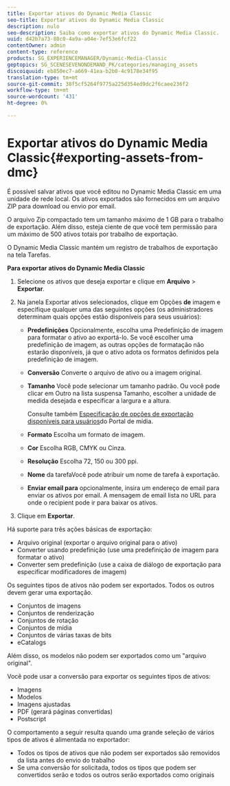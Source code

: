 ```yaml
---
title: Exportar ativos do Dynamic Media Classic
seo-title: Exportar ativos do Dynamic Media Classic
description: nulo
seo-description: Saiba como exportar ativos do Dynamic Media Classic.
uuid: d42b7a73-80c0-4a9a-a04e-7ef53e6fcf22
contentOwner: admin
content-type: reference
products: SG_EXPERIENCEMANAGER/Dynamic-Media-Classic
geptopics: SG_SCENESEVENONDEMAND_PK/categories/managing_assets
discoiquuid: eb850ec7-a669-41ea-b2b0-4c9178e34f95
translation-type: tm+mt
source-git-commit: 38f5cf5264f9775a225d354ed9dc2f6caee236f2
workflow-type: tm+mt
source-wordcount: '431'
ht-degree: 0%

---
```



# Exportar ativos do Dynamic Media Classic{#exporting-assets-from-dmc}

É possível salvar ativos que você editou no Dynamic Media Classic em uma unidade de rede local. Os ativos exportados são fornecidos em um arquivo ZIP para download ou envio por email.

O arquivo Zip compactado tem um tamanho máximo de 1 GB para o trabalho de exportação. Além disso, esteja ciente de que você tem permissão para um máximo de 500 ativos totais por trabalho de exportação.

O Dynamic Media Classic mantém um registro de trabalhos de exportação na tela Tarefas.

**Para exportar ativos do Dynamic Media Classic**

1. Selecione os ativos que deseja exportar e clique em **Arquivo** > **Exportar**.
1. Na janela Exportar ativos selecionados, clique em Opções **de** imagem e especifique qualquer uma das seguintes opções (os administradores determinam quais opções estão disponíveis para seus usuários):

   * **Predefinições** Opcionalmente, escolha uma Predefinição de imagem para formatar o ativo ao exportá-lo. Se você escolher uma predefinição de imagem, as outras opções de formatação não estarão disponíveis, já que o ativo adota os formatos definidos pela predefinição de imagem.

   * **Conversão** Converte o arquivo de ativo ou a imagem original.

   * **Tamanho** Você pode selecionar um tamanho padrão. Ou você pode clicar em Outro na lista suspensa Tamanho, escolher a unidade de medida desejada e especificar a largura e a altura.

      Consulte também [Especificação de opções de exportação disponíveis para usuários](specifying-export-options-available-media.md#specifying_export_options_available_to_media_portal_users)do Portal de mídia.

   * **Formato** Escolha um formato de imagem.

   * **Cor** Escolha RGB, CMYK ou Cinza.

   * **Resolução** Escolha 72, 150 ou 300 ppi.

   * **Nome** da tarefaVocê pode atribuir um nome de tarefa à exportação.

   * **Enviar email para** opcionalmente, insira um endereço de email para enviar os ativos por email. A mensagem de email lista no URL para onde o recipient pode ir para baixar os ativos.

1. Clique em **Exportar**.

Há suporte para três ações básicas de exportação:

* Arquivo original (exportar o arquivo original para o ativo)
* Converter usando predefinição (use uma predefinição de imagem para formatar o ativo)
* Converter sem predefinição (use a caixa de diálogo de exportação para especificar modificadores de imagem)

Os seguintes tipos de ativos não podem ser exportados. Todos os outros devem gerar uma exportação.

* Conjuntos de imagens
* Conjuntos de renderização
* Conjuntos de rotação
* Conjuntos de mídia
* Conjuntos de várias taxas de bits
* eCatalogs

Além disso, os modelos não podem ser exportados como um &quot;arquivo original&quot;.

Você pode usar a conversão para exportar os seguintes tipos de ativos:

* Imagens
* Modelos
* Imagens ajustadas
* PDF (gerará páginas convertidas)
* Postscript

O comportamento a seguir resulta quando uma grande seleção de vários tipos de ativos é alimentada no exportador:

* Todos os tipos de ativos que não podem ser exportados são removidos da lista antes do envio do trabalho
* Se uma conversão for solicitada, todos os tipos que podem ser convertidos serão e todos os outros serão exportados como originais

